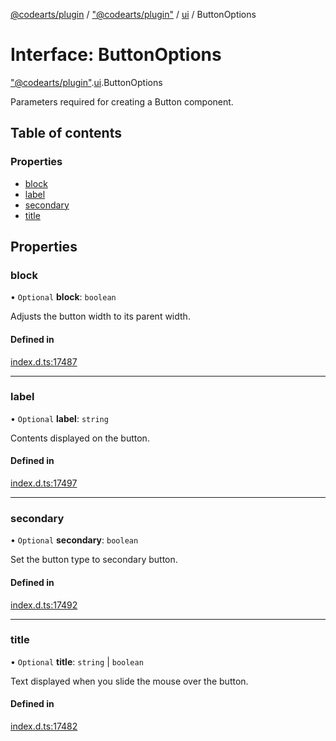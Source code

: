 [@codearts/plugin](../README.md) / ["@codearts/plugin"](../modules/_codearts_plugin_.md) / [ui](../modules/codearts_plugin_.ui.md) / ButtonOptions

# Interface: ButtonOptions

["@codearts/plugin"](../modules/_codearts_plugin_.md).[ui](../modules/codearts_plugin_.ui.md).ButtonOptions

Parameters required for creating a Button component.

## Table of contents

### Properties

- [block](codearts_plugin_.ui.ButtonOptions.md#block)
- [label](codearts_plugin_.ui.ButtonOptions.md#label)
- [secondary](codearts_plugin_.ui.ButtonOptions.md#secondary)
- [title](codearts_plugin_.ui.ButtonOptions.md#title)

## Properties

### block

• `Optional` **block**: `boolean`

Adjusts the button width to its parent width.

#### Defined in

[index.d.ts:17487](https://github.com/xyz-fish/cloudide-plugin-api/blob/9927cd6/index.d.ts#L17487)

___

### label

• `Optional` **label**: `string`

Contents displayed on the button.

#### Defined in

[index.d.ts:17497](https://github.com/xyz-fish/cloudide-plugin-api/blob/9927cd6/index.d.ts#L17497)

___

### secondary

• `Optional` **secondary**: `boolean`

Set the button type to secondary button.

#### Defined in

[index.d.ts:17492](https://github.com/xyz-fish/cloudide-plugin-api/blob/9927cd6/index.d.ts#L17492)

___

### title

• `Optional` **title**: `string` \| `boolean`

Text displayed when you slide the mouse over the button.

#### Defined in

[index.d.ts:17482](https://github.com/xyz-fish/cloudide-plugin-api/blob/9927cd6/index.d.ts#L17482)
